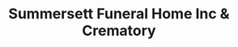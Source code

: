 ---
title: "Summersett Funeral Home Inc & Crematory"
url: /salisbury/summersett-funeral-home-inc-und-crematory/
shop: Bestattungen
---